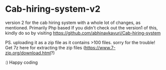 # Cab-hiring-system-v2

version 2 for the cab hiring system with a whole lot of changes, as mentioned. Primarily Php based
If you didn't check out the version1 of this, kindly do so by visiting https://github.com/abhinavkavuri/Cab-hiring-system

PS. uploading it as a zip file as it contains >100 files. sorry for the trouble!
 Get 7z here for extracting the zip files (https://www.7-zip.org/download.html?)

:) Happy coding
